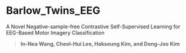 # Barlow_Twins_EEG
A Novel Negative-sample-free Contrastive Self-Supervised Learning for EEG-Based Motor Imagery Classification

>**In-Nea Wang, Cheol-Hui Lee, Hakseung Kim, and Dong-Joo Kim**
